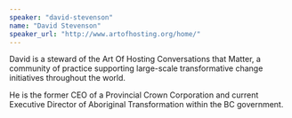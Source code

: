 ```yaml
---
speaker: "david-stevenson"
name: "David Stevenson"
speaker_url: "http://www.artofhosting.org/home/"
---
```


David is a steward of the Art Of Hosting Conversations that Matter,
a community of practice supporting large-scale transformative change
initiatives throughout the world.

He is the former CEO of a Provincial Crown Corporation and current Executive
Director of Aboriginal Transformation within the BC government.
